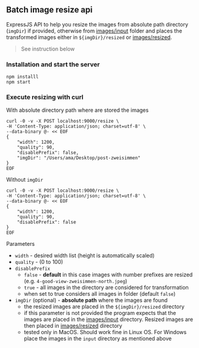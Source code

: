 Batch image resize api
---

ExpressJS API to help you resize the images from absolute path directory (`imgDir`) if provided, otherwise from [images/input](images/input) folder
and places the transformed images either in `${imgDir}/resized` or [images/resized](images/resized).

> See instruction below 

### Installation and start the server

```
npm installl
npm start
```

### Execute **resizing** with curl
With absolute directory path where are stored the images
```
curl -0 -v -X POST localhost:9000/resize \
-H 'Content-Type: application/json; charset=utf-8' \
--data-binary @- << EOF
{
    "width": 1200,
    "quality": 90,
    "disablePrefix": false,
    "imgDir": "/Users/ama/Desktop/post-zweisimmen"
}
EOF
```

Without `imgDir`
```
curl -0 -v -X POST localhost:9000/resize \
-H 'Content-Type: application/json; charset=utf-8' \
--data-binary @- << EOF
{
    "width": 1200,
    "quality": 90,
    "disablePrefix": false
}
EOF
```

Parameters
- `width` - desired width list (height is automatically scaled)
- `quality` - (0 to 100)
- `disablePrefix` 
  - `false` - **default** in this case images with number prefixes are resized (e.g. `4-good-view-zweisimmen-north.jpeg`)
  - `true` - all images in the directory are considered for transformation
  - when set to true considers all images in folder (default `false`)
- `imgDir` (optional) - **absolute path** where the images are found 
  - the resized images are placed in the `${imgDir}/resized` directory
  - if this parameter is not provided the program expects that the images are placed in the [images/input](images/input)
  directory. Resized images are then placed in [images/resized](images/resized) directory
  - tested only in MacOS. Should work fine in Linux OS. For Windows place the images in the `input` directory
  as mentioned above
